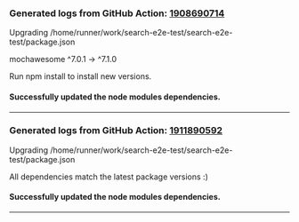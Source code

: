 ### Generated logs from GitHub Action: [1908690714](https://github.com/stolostron/search-e2e-test/actions/runs/1908690714)
Upgrading /home/runner/work/search-e2e-test/search-e2e-test/package.json

 mochawesome  ^7.0.1  →  ^7.1.0     

Run npm install to install new versions.

#### Successfully updated the node modules dependencies.
---
### Generated logs from GitHub Action: [1911890592](https://github.com/stolostron/search-e2e-test/actions/runs/1911890592)
Upgrading /home/runner/work/search-e2e-test/search-e2e-test/package.json

All dependencies match the latest package versions :)
#### Successfully updated the node modules dependencies.
---
